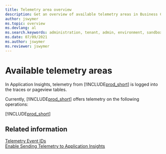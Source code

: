 ```yaml
---
title: Telemetry area overview
description: Get an overview of available telemetry areas in Business Central
author: jswymer
ms.topic: overview
ms.devlang: al
ms.search.keywords: administration, tenant, admin, environment, sandbox, telemetry
ms.date: 07/09/2021
ms.author: jswymer
ms.reviewer: jswymer
---
```


# Available telemetry areas
In Application Insights, telemetry from [!INCLUDE[prod_short](../developer/includes/prod_short.md)] is logged into the traces or pageview tables. 

Currently, [!INCLUDE[prod_short](../developer/includes/prod_short.md)] offers telemetry on the following operations:  

[!INCLUDE[prod_short](../includes/include-telemetry-by-area.md)]
    
## Related information
[Telemetry Event IDs](telemetry-event-ids.md)  
[Enable Sending Telemetry to Application Insights](telemetry-enable-application-insights.md)  
